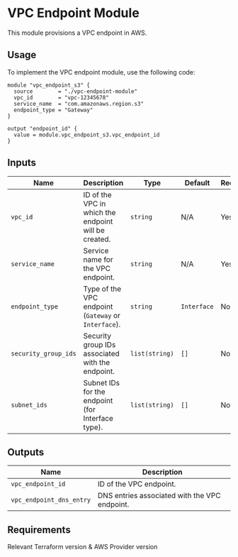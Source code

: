 # VPC Endpoint Module

This module provisions a VPC endpoint in AWS.

## Usage
To implement the VPC endpoint module, use the following code:

```
module "vpc_endpoint_s3" {
  source        = "./vpc-endpoint-module"
  vpc_id        = "vpc-12345678"
  service_name  = "com.amazonaws.region.s3"
  endpoint_type = "Gateway"
}

output "endpoint_id" {
  value = module.vpc_endpoint_s3.vpc_endpoint_id
}
```

## Inputs
| Name                | Description                                         | Type           | Default  | Required |
|---------------------|-----------------------------------------------------|----------------|----------|----------|
| `vpc_id`            | ID of the VPC in which the endpoint will be created. | `string`       | N/A      | Yes      |
| `service_name`      | Service name for the VPC endpoint.                  | `string`       | N/A      | Yes      |
| `endpoint_type`     | Type of the VPC endpoint (`Gateway` or `Interface`).| `string`       | `Interface` | No   |
| `security_group_ids`| Security group IDs associated with the endpoint.    | `list(string)` | `[]`     | No       |
| `subnet_ids`        | Subnet IDs for the endpoint (for Interface type).   | `list(string)` | `[]`     | No       |


## Outputs
| Name                     | Description                                |
|--------------------------|--------------------------------------------|
| `vpc_endpoint_id`        | ID of the VPC endpoint.                    |
| `vpc_endpoint_dns_entry` | DNS entries associated with the VPC endpoint. |


## Requirements
Relevant Terraform version & AWS Provider version
 
